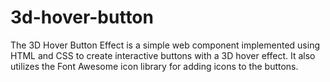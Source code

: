 # 3d-hover-button

The 3D Hover Button Effect is a simple web component implemented using HTML and CSS to create interactive buttons with a 3D hover effect. It also utilizes the Font Awesome icon library for adding icons to the buttons.
